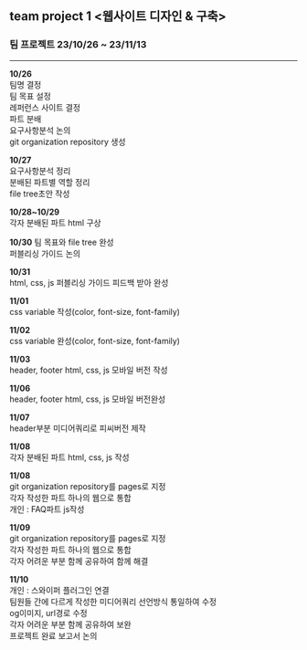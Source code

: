 
## team project 1 <웹사이트 디자인 & 구축>

### __팀 프로젝트 23/10/26 ~ 23/11/13__
* * *

__10/26__  
팀명 결정  
팀 목표 설정   
레퍼런스 사이트 결정  
파트 분배  
요구사항분석 논의  
git organization repository 생성  

__10/27__  
요구사항분석 정리  
분배된 파트별 역할 정리  
file tree초안 작성  

__10/28~10/29__  
각자 분배된 파트 html 구상  

 __10/30__
팀 목표와 file tree 완성  
퍼블리싱 가이드 논의  

__10/31__  
html, css, js 퍼블리싱 가이드 피드백 받아 완성  

__11/01__  
css variable 작성(color, font-size, font-family)  

__11/02__  
css variable 완성(color, font-size, font-family)  

__11/03__  
header, footer html, css, js 모바일 버전 작성   

__11/06__  
header, footer html, css, js 모바일 버전완성  

__11/07__  
header부분 미디어쿼리로 피씨버전 제작  

__11/08__  
각자 분배된 파트 html, css, js 작성  

__11/08__  
git organization repository를 pages로 지정  
각자 작성한 파트 하나의 웹으로 통합  
개인 : FAQ파트 js작성  

__11/09__  
git organization repository를 pages로 지정  
각자 작성한 파트 하나의 웹으로 통합  
각자 어려운 부분 함께 공유하여 함께 해결  

__11/10__  
개인 : 스와이퍼 플러그인 연결  
팀원들 간에 다르게 작성한 미디어쿼리 선언방식 통일하여 수정  
og이미지, url경로 수정  
각자 어려운 부분 함께 공유하여 보완  
프로젝트 완료 보고서 논의    
  
